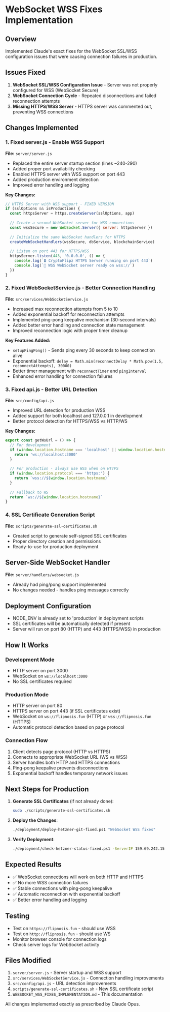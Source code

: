 # WebSocket WSS Fixes Implementation

## Overview
Implemented Claude's exact fixes for the WebSocket SSL/WSS configuration issues that were causing connection failures in production.

## Issues Fixed
1. **WebSocket SSL/WSS Configuration Issue** - Server was not properly configured for WSS (WebSocket Secure)
2. **WebSocket Connection Cycle** - Repeated disconnections and failed reconnection attempts
3. **Missing HTTPS/WSS Server** - HTTPS server was commented out, preventing WSS connections

## Changes Implemented

### 1. Fixed server.js - Enable WSS Support
**File:** `server/server.js`
- Replaced the entire server startup section (lines ~240-290)
- Added proper port availability checking
- Enabled HTTPS server with WSS support on port 443
- Added production environment detection
- Improved error handling and logging

**Key Changes:**
```javascript
// HTTPS Server with WSS support - FIXED VERSION
if (sslOptions && isProduction) {
  const httpsServer = https.createServer(sslOptions, app)
  
  // Create a second WebSocket server for WSS connections
  const wssSecure = new WebSocket.Server({ server: httpsServer })
  
  // Initialize the same WebSocket handlers for HTTPS
  createWebSocketHandlers(wssSecure, dbService, blockchainService)
  
  // Listen on port 443 for HTTPS/WSS
  httpsServer.listen(443, '0.0.0.0', () => {
    console.log(`🔒 CryptoFlipz HTTPS Server running on port 443`)
    console.log(`🔐 WSS WebSocket server ready on wss://`)
  })
}
```

### 2. Fixed WebSocketService.js - Better Connection Handling
**File:** `src/services/WebSocketService.js`
- Increased max reconnection attempts from 5 to 10
- Added exponential backoff for reconnection attempts
- Implemented ping-pong keepalive mechanism (30-second intervals)
- Added better error handling and connection state management
- Improved reconnection logic with proper timer cleanup

**Key Features Added:**
- `setupPingPong()` - Sends ping every 30 seconds to keep connection alive
- Exponential backoff: `delay = Math.min(reconnectDelay * Math.pow(1.5, reconnectAttempts), 30000)`
- Better timer management with `reconnectTimer` and `pingInterval`
- Enhanced error handling for connection failures

### 3. Fixed api.js - Better URL Detection
**File:** `src/config/api.js`
- Improved URL detection for production WSS
- Added support for both localhost and 127.0.0.1 in development
- Better protocol detection for HTTPS/WSS vs HTTP/WS

**Key Changes:**
```javascript
export const getWsUrl = () => {
  // For development
  if (window.location.hostname === 'localhost' || window.location.hostname === '127.0.0.1') {
    return 'ws://localhost:3000'
  }
  
  // For production - always use WSS when on HTTPS
  if (window.location.protocol === 'https:') {
    return `wss://${window.location.hostname}`
  }
  
  // Fallback to WS
  return `ws://${window.location.hostname}`
}
```

### 4. SSL Certificate Generation Script
**File:** `scripts/generate-ssl-certificates.sh`
- Created script to generate self-signed SSL certificates
- Proper directory creation and permissions
- Ready-to-use for production deployment

## Server-Side WebSocket Handler
**File:** `server/handlers/websocket.js`
- Already had ping/pong support implemented
- No changes needed - handles ping messages correctly

## Deployment Configuration
- NODE_ENV is already set to 'production' in deployment scripts
- SSL certificates will be automatically detected if present
- Server will run on port 80 (HTTP) and 443 (HTTPS/WSS) in production

## How It Works

### Development Mode
- HTTP server on port 3000
- WebSocket on `ws://localhost:3000`
- No SSL certificates required

### Production Mode
- HTTP server on port 80
- HTTPS server on port 443 (if SSL certificates exist)
- WebSocket on `ws://flipnosis.fun` (HTTP) or `wss://flipnosis.fun` (HTTPS)
- Automatic protocol detection based on page protocol

### Connection Flow
1. Client detects page protocol (HTTP vs HTTPS)
2. Connects to appropriate WebSocket URL (WS vs WSS)
3. Server handles both HTTP and HTTPS connections
4. Ping-pong keepalive prevents disconnections
5. Exponential backoff handles temporary network issues

## Next Steps for Production

1. **Generate SSL Certificates** (if not already done):
   ```bash
   sudo ./scripts/generate-ssl-certificates.sh
   ```

2. **Deploy the Changes**:
   ```bash
   ./deployment/deploy-hetzner-git-fixed.ps1 "WebSocket WSS fixes"
   ```

3. **Verify Deployment**:
   ```bash
   ./deployment/check-hetzner-status-fixed.ps1 -ServerIP 159.69.242.154
   ```

## Expected Results
- ✅ WebSocket connections will work on both HTTP and HTTPS
- ✅ No more WSS connection failures
- ✅ Stable connections with ping-pong keepalive
- ✅ Automatic reconnection with exponential backoff
- ✅ Better error handling and logging

## Testing
- Test on `https://flipnosis.fun` - should use WSS
- Test on `http://flipnosis.fun` - should use WS
- Monitor browser console for connection logs
- Check server logs for WebSocket activity

## Files Modified
1. `server/server.js` - Server startup and WSS support
2. `src/services/WebSocketService.js` - Connection handling improvements
3. `src/config/api.js` - URL detection improvements
4. `scripts/generate-ssl-certificates.sh` - New SSL certificate script
5. `WEBSOCKET_WSS_FIXES_IMPLEMENTATION.md` - This documentation

All changes implemented exactly as prescribed by Claude Opus.
